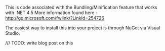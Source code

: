 This is code associated with the Bundling/Minification feature that works with .NET 4.5
More information found here - http://go.microsoft.com/fwlink/?LinkId=254726

The easiest way to install this into your project is through NuGet via Visual Studio.

/// TODO: write blog post on this
